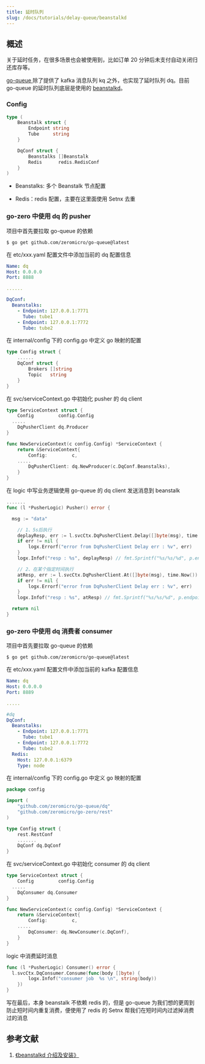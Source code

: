 ```yaml
---
title: 延时队列 
slug: /docs/tutorials/delay-queue/beanstalkd
---
```


## 概述

关于延时任务，在很多场景也会被使用到，比如订单 20 分钟后未支付自动关闭归还库存等。

<a href="https://github.com/zeromicro/go-queue" target="_blank"> go-queue </a> 除了提供了 kafka 消息队列 kq 之外，也实现了延时队列 dq。目前 go-queue 的延时队列底层是使用的 <a href="https://beanstalkd.github.io/" target="_blank">beanstalkd</a>。

### Config

```go
type (
    Beanstalk struct {
        Endpoint string
        Tube     string
    }

    DqConf struct {
        Beanstalks []Beanstalk
        Redis      redis.RedisConf
    }
)
```

- Beanstalks: 多个 Beanstalk 节点配置

- Redis：redis 配置，主要在这里面使用 Setnx 去重

### go-zero 中使用 dq 的 pusher

项目中首先要拉取 go-queue 的依赖

```shell
$ go get github.com/zeromicro/go-queue@latest
```

在 etc/xxx.yaml 配置文件中添加当前的 dq 配置信息

```yaml
Name: dq
Host: 0.0.0.0
Port: 8888

......

DqConf:
  Beanstalks:
    - Endpoint: 127.0.0.1:7771
      Tube: tube1
    - Endpoint: 127.0.0.1:7772
      Tube: tube2
```

在 internal/config 下的 config.go 中定义 go 映射的配置

```go
type Config struct {
    ......
    DqConf struct {
        Brokers []string
        Topic   string
    }
}
```

在 svc/serviceContext.go 中初始化 pusher 的 dq client

```go
type ServiceContext struct {
    Config         config.Config
  .....
    DqPusherClient dq.Producer
}

func NewServiceContext(c config.Config) *ServiceContext {
    return &ServiceContext{
        Config:         c,
    .....
        DqPusherClient: dq.NewProducer(c.DqConf.Beanstalks),
    }
}
```

在 logic 中写业务逻辑使用 go-queue 的 dq client 发送消息到 beanstalk

```go
.......
func (l *PusherLogic) Pusher() error {

  msg := "data"

    // 1、5s后执行
    deplayResp, err := l.svcCtx.DqPusherClient.Delay([]byte(msg), time.Second*5)
    if err != nil {
        logx.Errorf("error from DqPusherClient Delay err : %v", err)
    }
    logx.Infof("resp : %s", deplayResp) // fmt.Sprintf("%s/%s/%d", p.endpoint, p.tube, id)

    // 2、在某个指定时间执行
    atResp, err := l.svcCtx.DqPusherClient.At([]byte(msg), time.Now())
    if err != nil {
        logx.Errorf("error from DqPusherClient Delay err : %v", err)
    }
    logx.Infof("resp : %s", atResp) // fmt.Sprintf("%s/%s/%d", p.endpoint, p.tube, id)

  return nil
}
```

### go-zero 中使用 dq 消费者 consumer

项目中首先要拉取 go-queue 的依赖

```shell
$ go get github.com/zeromicro/go-queue@latest
```

在 etc/xxx.yaml 配置文件中添加当前的 kafka 配置信息

```yaml
Name: dq
Host: 0.0.0.0
Port: 8889

.....

#dq
DqConf:
  Beanstalks:
    - Endpoint: 127.0.0.1:7771
      Tube: tube1
    - Endpoint: 127.0.0.1:7772
      Tube: tube2
  Redis:
    Host: 127.0.0.1:6379
    Type: node
```

在 internal/config 下的 config.go 中定义 go 映射的配置

```go
package config

import (
    "github.com/zeromicro/go-queue/dq"
    "github.com/zeromicro/go-zero/rest"
)

type Config struct {
    rest.RestConf
    .......
    DqConf dq.DqConf
}
```

在 svc/serviceContext.go 中初始化 consumer 的 dq client

```go
type ServiceContext struct {
    Config         config.Config
  .....
    DqConsumer dq.Consumer
}

func NewServiceContext(c config.Config) *ServiceContext {
    return &ServiceContext{
        Config:         c,
    .....
        DqConsumer: dq.NewConsumer(c.DqConf),
    }
}
```

logic 中消费延时消息

```go
func (l *PusherLogic) Consumer() error {
  l.svcCtx.DqConsumer.Consume(func(body []byte) {
        logx.Infof("consumer job  %s \n", string(body))
    })
}
```

写在最后，本身 beanstalk 不依赖 redis 的，但是 go-queue 为我们想的更周到防止短时间内重复消费，便使用了 redis 的 Setnx 帮我们在短时间内过滤掉消费过的消息

## 参考文献

1. <a href="https://beanstalkd.github.io/" target="_blank">《beanstalkd 介绍及安装》</a>
